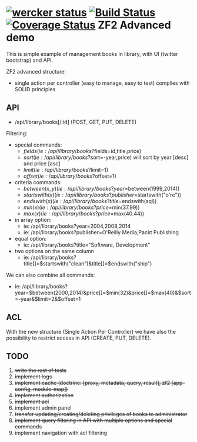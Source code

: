 [![wercker status](https://app.wercker.com/status/f369e88718a1cbe522693eaad4c686f8/m "wercker status")](https://app.wercker.com/project/bykey/f369e88718a1cbe522693eaad4c686f8)
[![Build Status](https://travis-ci.org/harpcio/zf2-demo.svg?branch=master)](https://travis-ci.org/harpcio/zf2-demo)
[![Coverage Status](https://img.shields.io/coveralls/harpcio/zf2-demo.svg)](https://coveralls.io/r/harpcio/zf2-demo?branch=master)
ZF2 Advanced demo
=======================

This is simple example of management books in library, with UI (twitter bootstrap) and API.

ZF2 advanced structure:
- single action per controller (easy to manage, easy to test) complies with SOLID principles

API
-----------------------
- /api/library/books[/:id] (POST, GET, PUT, DELETE)

Filtering:
- special commands:
    - $fields (ie: /api/library/books?$fields=id,title,price)
    - $sort (ie: /api/library/books?$sort=-year,price) will sort by year [desc] and price [asc]
    - $limit (ie: /api/library/books?$limit=1)
    - $offset (ie: /api/library/books?$offset=1)
- criteria commands:
    - $between(x, y) (ie: /api/library/books?year=$between(1999,2014))
    - $startswith(x) (ie: /api/library/books?publisher=$startswith("o're"))
    - $endswith(x) (ie: /api/library/books?title=$endswith(sql))
    - $min(x) (ie: /api/library/books?price=$min(37.99))
    - $max(x) (ie: /api/library/books?price=$max(40.44))
- in array option:
    - ie: /api/library/books?year=2004,2008,2014
    - ie: /api/library/books?publisher=O'Reilly Media,Packt Publishing
- equal option:
    - ie: /api/library/books?title="Software, Development"
- two options on the same column
    - ie: /api/library/books?title[]=$startswith("clean")&title[]=$endswith("ship")

We can also combine all commands:
- ie: /api/library/books?year=$between(2000,2014)&price[]=$min(32)&price[]=$max(40)&$sort=-year&$limit=2&$offset=1

ACL
-----------------------
With the new structure (Single Action Per Controller) we have also the possibility to restrict access in API (CREATE, PUT, DELETE).

TODO
-----------------------
1. ~~write the rest of tests~~
2. ~~implement logs~~
3. ~~implement cache (doctrine: [proxy, metadata, query, result], zf2 [app-config, module-map])~~
4. ~~implement authorization~~
5. ~~implement acl~~
6. implement admin panel
7. ~~transfer updating/creating/deleting privileges of books to administrator~~
8. ~~implement query filtering in API with multiple options and special commands~~
9. implement navigation with acl filtering

